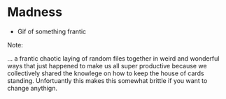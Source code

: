 # Madness

- Gif of something frantic

Note:

... a frantic chaotic laying of random files together in weird and wonderful ways that just happened to make us all super productive because we collectively shared the knowlege on how to keep the house of cards standing. Unfortuantly this makes this somewhat brittle if you want to change anythign. 